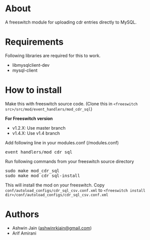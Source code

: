 About
=====

A freeswitch module for uploading cdr entries directly to MySQL.

Requirements
============
Following libraries are required for this to work.
<ul>
<li> libmysqlclient-dev </li>
<li> mysql-client </li>
</ul>

How to install
==============
Make this with freeswitch source code. (Clone this in <code>\<freeswitch src\>/src/mod/event\_handlers/mod\_cdr_sql</code>)

<b>For Freeswitch version</b>
<ul>
<li> v1.2.X: Use master branch </li>
<li> v1.4.X: Use v1.4 branch </li>
</ul>

Add following line in your modules.conf (<freeswitch src>/modules.conf)
<pre>event_handlers/mod_cdr_sql</pre>

Run following commands from your freeswitch source directory
<pre>sudo make mod_cdr_sql
sudo make mod_cdr_sql-install
</pre>

This will install the mod on your freeswitch. 
Copy <code>conf/autoload_configs/cdr_sql_csv.conf.xml</code> to <code>\<freeswitch install dir\>/conf/autoload_configs/cdr_sql_csv.conf.xml</code>

Authors
=======
<ul>
  <li> Ashwin Jain (<a href="mailto:ashwinrkjain@gmail.com">ashwinrkjain@gmail.com</a>)</li>
  <li> Arif Amirani </li>
</ul>
  

